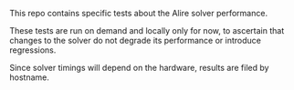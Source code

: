 This repo contains specific tests about the Alire solver performance.

These tests are run on demand and locally only for now, to ascertain that
changes to the solver do not degrade its performance or introduce regressions.

Since solver timings will depend on the hardware, results are filed by
hostname.
